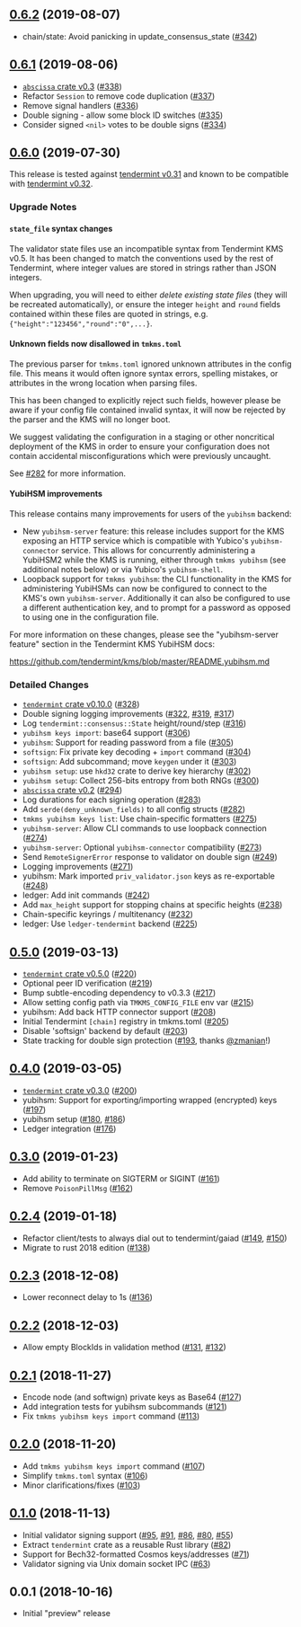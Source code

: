 ## [0.6.2] (2019-08-07)

- chain/state: Avoid panicking in update_consensus_state ([#342])

## [0.6.1] (2019-08-06)

- [`abscissa` crate v0.3] ([#338])
- Refactor `Session` to remove code duplication ([#337])
- Remove signal handlers ([#336])
- Double signing - allow some block ID switches ([#335])
- Consider signed `<nil>` votes to be double signs ([#334])

## [0.6.0] (2019-07-30)

This release is tested against [tendermint v0.31] and known to be compatible
with [tendermint v0.32].

### Upgrade Notes

#### `state_file` syntax changes

The validator state files use an incompatible syntax from Tendermint KMS v0.5.
It has been changed to match the conventions used by the rest of Tendermint,
where integer values are stored in strings rather than JSON integers.

When upgrading, you will need to either *delete existing state files* 
(they will be recreated automatically), or ensure the integer `height` and
`round` fields contained within these files are quoted in strings, e.g.
`{"height":"123456","round":"0",...}`.

#### Unknown fields now disallowed in `tmkms.toml`

The previous parser for `tmkms.toml` ignored unknown attributes in the
config file. This means it would often ignore syntax errors, spelling mistakes,
or attributes in the wrong location when parsing files.

This has been changed to explicitly reject such fields, however please be aware
if your config file contained invalid syntax, it will now be rejected by the
parser and the KMS will no longer boot.

We suggest validating the configuration in a staging or other noncritical
deployment of the KMS in order to ensure your configuration does not contain
accidental misconfigurations which were previously uncaught.

See [#282] for more information.

#### YubiHSM improvements

This release contains many improvements for users of the `yubihsm` backend:

- New `yubihsm-server` feature: this release includes support for the KMS
  exposing an HTTP service which is compatible with Yubico's
  `yubihsm-connector` service. This allows for concurrently administering
  a YubiHSM2 while the KMS is running, either through `tmkms yubihsm`
  (see additional notes below) or via Yubico's `yubihsm-shell`.
- Loopback support for `tmkms yubihsm`: the CLI functionality in the KMS for
  administering YubiHSMs can now be configured to connect to the KMS's
  own `yubihsm-server`. Additionally it can also be configured to use a
  different authentication key, and to prompt for a password as opposed to
  using one in the configuration file.

For more information on these changes, please see the "yubihsm-server feature"
section in the Tendermint KMS YubiHSM docs:

<https://github.com/tendermint/kms/blob/master/README.yubihsm.md>

### Detailed Changes

- [`tendermint` crate v0.10.0] ([#328])
- Double signing logging improvements ([#322], [#319], [#317])
- Log `tendermint::consensus::State` height/round/step ([#316])
- `yubihsm keys import`: base64 support ([#306])
- `yubihsm`: Support for reading password from a file ([#305])
- `softsign`: Fix private key decoding + `import` command ([#304])
- `softsign`: Add subcommand; move `keygen` under it ([#303])
- `yubihsm setup`: use `hkd32` crate to derive key hierarchy ([#302])
- `yubihsm setup`: Collect 256-bits entropy from both RNGs ([#300])
- [`abscissa` crate v0.2] ([#294])
- Log durations for each signing operation ([#283])
- Add `serde(deny_unknown_fields)` to all config structs ([#282])
- `tmkms yubihsm keys list`: Use chain-specific formatters ([#275])
- `yubihsm-server`: Allow CLI commands to use loopback connection ([#274])
- `yubihsm-server`: Optional `yubihsm-connector` compatibility ([#273])
- Send `RemoteSignerError` response to validator on double sign ([#249])
- Logging improvements ([#271])
- yubihsm: Mark imported `priv_validator.json` keys as re-exportable ([#248])
- ledger: Add init commands ([#242])
- Add `max_height` support for stopping chains at specific heights ([#238])
- Chain-specific keyrings / multitenancy ([#232])
- ledger: Use `ledger-tendermint` backend ([#225])

## [0.5.0] (2019-03-13)

- [`tendermint` crate v0.5.0] ([#220])
- Optional peer ID verification ([#219])
- Bump subtle-encoding dependency to v0.3.3 ([#217])
- Allow setting config path via `TMKMS_CONFIG_FILE` env var ([#215])
- yubihsm: Add back HTTP connector support ([#208])
- Initial Tendermint `[chain]` registry in tmkms.toml ([#205])
- Disable 'softsign' backend by default ([#203])
- State tracking for double sign protection ([#193], thanks [@zmanian]!)

## [0.4.0] (2019-03-05)

- [`tendermint` crate v0.3.0] ([#200])
- yubihsm: Support for exporting/importing wrapped (encrypted) keys ([#197])
- yubihsm setup ([#180], [#186])
- Ledger integration ([#176])

## [0.3.0] (2019-01-23)

- Add ability to terminate on SIGTERM or SIGINT ([#161])
- Remove `PoisonPillMsg` ([#162]) 

## [0.2.4] (2019-01-18)

- Refactor client/tests to always dial out to tendermint/gaiad ([#149], [#150])
- Migrate to rust 2018 edition ([#138])

## [0.2.3] (2018-12-08)

- Lower reconnect delay to 1s ([#136])

## [0.2.2] (2018-12-03)

- Allow empty BlockIds in validation method ([#131], [#132])

## [0.2.1] (2018-11-27)

- Encode node (and softwign) private keys as Base64 ([#127])
- Add integration tests for yubihsm subcommands ([#121])
- Fix `tmkms yubihsm keys import` command ([#113])

## [0.2.0] (2018-11-20)

- Add `tmkms yubihsm keys import` command ([#107])
- Simplify `tmkms.toml` syntax ([#106])
- Minor clarifications/fixes ([#103])

## [0.1.0] (2018-11-13)

- Initial validator signing support ([#95], [#91], [#86], [#80], [#55])
- Extract `tendermint` crate as a reusable Rust library ([#82])
- Support for Bech32-formatted Cosmos keys/addresses ([#71])
- Validator signing via Unix domain socket IPC ([#63])

## 0.0.1 (2018-10-16)

- Initial "preview" release

[0.6.2]: https://github.com/tendermint/kms/pull/343
[#342]: https://github.com/tendermint/kms/pull/342
[0.6.1]: https://github.com/tendermint/kms/pull/339
[`abscissa` crate v0.3]: https://github.com/iqlusioninc/abscissa/pull/127
[#338]: https://github.com/tendermint/kms/pull/338
[#337]: https://github.com/tendermint/kms/pull/337
[#336]: https://github.com/tendermint/kms/pull/336
[#335]: https://github.com/tendermint/kms/pull/335
[#334]: https://github.com/tendermint/kms/pull/334
[0.6.0]: https://github.com/tendermint/kms/pull/329
[tendermint v0.31]: https://github.com/tendermint/tendermint/blob/master/CHANGELOG.md#v0316
[tendermint v0.32]: https://github.com/tendermint/tendermint/blob/master/CHANGELOG.md#v0320
[`abscissa` crate v0.2]: https://github.com/iqlusioninc/abscissa/pull/98
[`tendermint` crate v0.10.0]: https://github.com/tendermint/kms/pull/328
[#328]: https://github.com/tendermint/kms/pull/328
[#322]: https://github.com/tendermint/kms/pull/322
[#319]: https://github.com/tendermint/kms/pull/319
[#317]: https://github.com/tendermint/kms/pull/317
[#316]: https://github.com/tendermint/kms/pull/316
[#307]: https://github.com/tendermint/kms/pull/307
[#306]: https://github.com/tendermint/kms/pull/306
[#305]: https://github.com/tendermint/kms/pull/305
[#304]: https://github.com/tendermint/kms/pull/304
[#303]: https://github.com/tendermint/kms/pull/303
[#302]: https://github.com/tendermint/kms/pull/302
[#300]: https://github.com/tendermint/kms/pull/300
[#294]: https://github.com/tendermint/kms/pull/288
[#283]: https://github.com/tendermint/kms/pull/283
[#282]: https://github.com/tendermint/kms/pull/282
[#280]: https://github.com/tendermint/kms/pull/280
[#275]: https://github.com/tendermint/kms/pull/275
[#274]: https://github.com/tendermint/kms/pull/274
[#273]: https://github.com/tendermint/kms/pull/273
[#249]: https://github.com/tendermint/kms/pull/249
[#271]: https://github.com/tendermint/kms/pull/271
[#248]: https://github.com/tendermint/kms/pull/248
[#242]: https://github.com/tendermint/kms/pull/242
[#238]: https://github.com/tendermint/kms/pull/238
[#232]: https://github.com/tendermint/kms/pull/232
[#225]: https://github.com/tendermint/kms/pull/225
[0.5.0]: https://github.com/tendermint/kms/pull/222
[`tendermint` crate v0.5.0]: https://crates.io/crates/tendermint/0.5.0
[#220]: https://github.com/tendermint/kms/pull/220
[#219]: https://github.com/tendermint/kms/pull/219
[#217]: https://github.com/tendermint/kms/pull/217
[#215]: https://github.com/tendermint/kms/pull/215
[#208]: https://github.com/tendermint/kms/pull/208
[#205]: https://github.com/tendermint/kms/pull/205
[#203]: https://github.com/tendermint/kms/pull/223
[#193]: https://github.com/tendermint/kms/pull/193
[@zmanian]: https://github.com/zmanian
[0.4.0]: https://github.com/tendermint/kms/pull/201
[`tendermint` crate v0.3.0]: https://crates.io/crates/tendermint/0.3.0
[#200]: https://github.com/tendermint/kms/pull/200
[#197]: https://github.com/tendermint/kms/pull/197
[#186]: https://github.com/tendermint/kms/pull/186
[#180]: https://github.com/tendermint/kms/pull/180
[#176]: https://github.com/tendermint/kms/pull/176
[0.3.0]: https://github.com/tendermint/kms/pull/165
[#161]: https://github.com/tendermint/kms/pull/161
[#162]: https://github.com/tendermint/kms/pull/162
[0.2.4]: https://github.com/tendermint/kms/pull/156
[#149]: https://github.com/tendermint/kms/pull/149
[#150]: https://github.com/tendermint/kms/pull/150
[#138]: https://github.com/tendermint/kms/pull/138
[0.2.3]: https://github.com/tendermint/kms/pull/137
[#136]: https://github.com/tendermint/kms/pull/136
[0.2.2]: https://github.com/tendermint/kms/pull/134
[#132]: https://github.com/tendermint/kms/pull/132
[#131]: https://github.com/tendermint/kms/pull/131
[0.2.1]: https://github.com/tendermint/kms/pull/126
[#127]: https://github.com/tendermint/kms/pull/127
[#121]: https://github.com/tendermint/kms/pull/121
[#113]: https://github.com/tendermint/kms/pull/113
[0.2.0]: https://github.com/tendermint/kms/pull/108
[#107]: https://github.com/tendermint/kms/pull/107
[#106]: https://github.com/tendermint/kms/pull/106
[#103]: https://github.com/tendermint/kms/pull/103
[0.1.0]: https://github.com/tendermint/kms/pull/100
[#95]: https://github.com/tendermint/kms/pull/95
[#91]: https://github.com/tendermint/kms/pull/91
[#86]: https://github.com/tendermint/kms/pull/86
[#82]: https://github.com/tendermint/kms/pull/82
[#80]: https://github.com/tendermint/kms/pull/80
[#71]: https://github.com/tendermint/kms/pull/71
[#63]: https://github.com/tendermint/kms/pull/63
[#55]: https://github.com/tendermint/kms/pull/55
